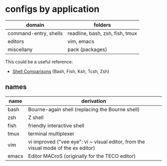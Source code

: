 
# configs by application

| domain                | folders |
| --------------------- | ------- |
| command-entry, shells | readline, bash, zsh, fish, tmux |
| editors               | vim, emacs |
| miscellany            | pack (packages) |

This could be a useful reference:

* [Shell Comparisons](http://hyperpolyglot.org/unix-shells) (Bash, Fish, Ksh,
  Tcsh, Zsh)


## names

| name  | derivation |
| ----- | ---------- |
| bash  | Bourne-again shell (replacing the Bourne shell) |
| zsh   | Z shell |
| fish  | friendly interactive shell |
| tmux  | terminal multiplexer |
| vim   | vi improved ("vee eye": vi ~ visual editor, from the visual mode of the ex editor) |
| emacs | Editor MACroS (originally for the TECO editor) |

